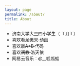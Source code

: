 ```yaml
---
layout: page
permalink: /about/
title: About
---
```


- 济南大学大<s>三</s>四<s>小</s>学生（ ＴДＴ）
- 喜欢看<s>龙傲天 </s>动画
- 喜欢敲<s>A+B </s>代码
- 喜欢<s>调教 </s>洛天依
- 网易云音乐：@__呱呱蛙
